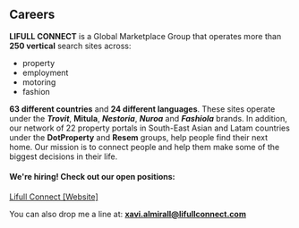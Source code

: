 ## Careers

**LIFULL CONNECT** is a Global Marketplace Group that operates more than **250 vertical** search sites across:
- property 
- employment  
- motoring 
- fashion  

**63 different countries** and **24 different languages**. These sites operate under the ***Trovit***, **Mitula**, ***Nestoria***, ***Nuroa*** and ***Fashiola*** brands. In addition, our network of 22 property portals in South-East Asian and Latam countries under the **DotProperty** and **Resem** groups, help people find their next home. Our mission is to connect people and help them make some of the biggest decisions in their life.

#### We're hiring! Check out our open positions:  
[Lifull Connect [Website]](https://www.lifullconnect.com/careers/)

You can also drop me a line at:  **xavi.almirall@lifullconnect.com**
